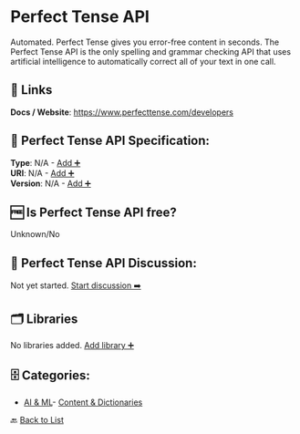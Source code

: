 # Perfect Tense API

Automated. Perfect Tense gives you error-free content in seconds. The Perfect Tense API is the only spelling and grammar checking API that uses artificial intelligence to automatically correct all of your text in one call.

##  🔗 Links
**Docs / Website**: https://www.perfecttense.com/developers

## 🧬 Perfect Tense API Specification:
**Type**: N/A - [Add ➕](https://github.com/apis-list/apis-list/edit/main/apis/perfect-tense-api/perfect-tense-api.yaml)  
**URI**: N/A - [Add ➕](https://github.com/apis-list/apis-list/edit/main/apis/perfect-tense-api/perfect-tense-api.yaml)  
**Version**: N/A - [Add ➕](https://github.com/apis-list/apis-list/edit/main/apis/perfect-tense-api/perfect-tense-api.yaml)

## 🆓 Is Perfect Tense API free?
 Unknown/No 

## 💬 Perfect Tense API Discussion:
Not yet started. [Start discussion ➡️](https://github.com/apis-list/apis-list/discussions/new)

## 🗂️ Libraries

No libraries added. [Add library ➕](https://github.com/apis-list/apis-list/edit/main/apis/perfect-tense-api/perfect-tense-api.yaml)    


## 🗄️ Categories:
- [AI & ML](https://github.com/apis-list/apis-list#ai--ml-)- [Content & Dictionaries](https://github.com/apis-list/apis-list#content--dictionaries-)

🔙  [Back to List](https://github.com/apis-list/apis-list)

